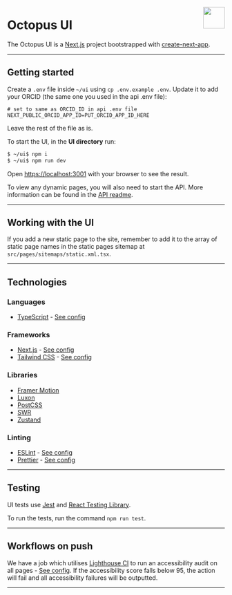 <img src="https://www.jisc.ac.uk/sites/all/themes/jisc_clean/img/jisc-logo.svg" align="right" width=50 height=50/><h1 align="left">Octopus UI</h1>

The Octopus UI is a [Next.js](https://nextjs.org/) project bootstrapped with [create-next-app](https://github.com/vercel/next.js/tree/canary/packages/create-next-app).

---

## Getting started

Create a `.env` file inside `~/ui` using `cp .env.example .env`. Update it to add your ORCID (the same one you used in the api .env file):

```
# set to same as ORCID_ID in api .env file
NEXT_PUBLIC_ORCID_APP_ID=PUT_ORCID_APP_ID_HERE
```

Leave the rest of the file as is.

To start the UI, in the **UI directory** run:

```bash
$ ~/ui$ npm i
$ ~/ui$ npm run dev
```

Open [https://localhost:3001](https://localhost:3001) with your browser to see the result.

To view any dynamic pages, you will also need to start the API. More information can be found in the [API readme](../api/README.md).

---

## Working with the UI

If you add a new static page to the site, remember to add it to the array of static page names in the static pages sitemap at `src/pages/sitemaps/static.xml.tsx`.

---

## Technologies

### Languages

-   [TypeScript](https://www.typescriptlang.org/) - [See config](./tsconfig.json)

### Frameworks

-   [Next.js](https://nextjs.org/) - [See config](./next.config.js)
-   [Tailwind CSS](https://tailwindcss.com/) - [See config](./tailwind.config.js)

### Libraries

-   [Framer Motion](https://www.framer.com/motion/)
-   [Luxon](https://moment.github.io/luxon/)
-   [PostCSS](https://postcss.org/)
-   [SWR](https://swr.vercel.app/)
-   [Zustand](https://github.com/pmndrs/zustand/)

### Linting

-   [ESLint](https://eslint.org/) - [See config](./.eslintrc.json)
-   [Prettier](https://prettier.io/) - [See config](./.prettierrc.json)

---

## Testing

UI tests use [Jest](https://jestjs.io/) and [React Testing Library](https://testing-library.com/docs/react-testing-library/intro/).

To run the tests, run the command `npm run test`.

---

## Workflows on push

We have a job which utilises [Lighthouse CI](https://github.com/GoogleChrome/lighthouse-ci) to run an accessibility audit on all pages - [See config](./lighthouserc.js). If the accessibility score falls below 95, the action will fail and all accessibility failures will be outputted.

---
